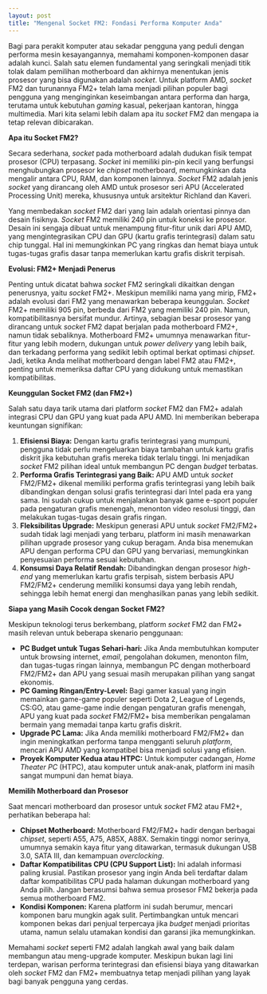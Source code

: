 ```yaml
---
layout: post
title: "Mengenal Socket FM2: Fondasi Performa Komputer Anda"
---
```


Bagi para perakit komputer atau sekadar pengguna yang peduli dengan performa mesin kesayangannya, memahami komponen-komponen dasar adalah kunci. Salah satu elemen fundamental yang seringkali menjadi titik tolak dalam pemilihan motherboard dan akhirnya menentukan jenis prosesor yang bisa digunakan adalah _socket_. Untuk platform AMD, _socket_ FM2 dan turunannya FM2+ telah lama menjadi pilihan populer bagi pengguna yang menginginkan keseimbangan antara performa dan harga, terutama untuk kebutuhan _gaming_ kasual, pekerjaan kantoran, hingga multimedia. Mari kita selami lebih dalam apa itu _socket_ FM2 dan mengapa ia tetap relevan dibicarakan.

**Apa itu Socket FM2?**

Secara sederhana, _socket_ pada motherboard adalah dudukan fisik tempat prosesor (CPU) terpasang. _Socket_ ini memiliki pin-pin kecil yang berfungsi menghubungkan prosesor ke _chipset_ motherboard, memungkinkan data mengalir antara CPU, RAM, dan komponen lainnya. _Socket_ FM2 adalah jenis _socket_ yang dirancang oleh AMD untuk prosesor seri APU (Accelerated Processing Unit) mereka, khususnya untuk arsitektur Richland dan Kaveri.

Yang membedakan _socket_ FM2 dari yang lain adalah orientasi pinnya dan desain fisiknya. _Socket_ FM2 memiliki 240 pin untuk koneksi ke prosesor. Desain ini sengaja dibuat untuk menampung fitur-fitur unik dari APU AMD, yang mengintegrasikan CPU dan GPU (kartu grafis terintegrasi) dalam satu chip tunggal. Hal ini memungkinkan PC yang ringkas dan hemat biaya untuk tugas-tugas grafis dasar tanpa memerlukan kartu grafis diskrit terpisah.

**Evolusi: FM2+ Menjadi Penerus**

Penting untuk dicatat bahwa _socket_ FM2 seringkali dikaitkan dengan penerusnya, yaitu _socket_ FM2+. Meskipun memiliki nama yang mirip, FM2+ adalah evolusi dari FM2 yang menawarkan beberapa keunggulan. _Socket_ FM2+ memiliki 905 pin, berbeda dari FM2 yang memiliki 240 pin. Namun, kompatibilitasnya bersifat mundur. Artinya, sebagian besar prosesor yang dirancang untuk _socket_ FM2 dapat berjalan pada motherboard FM2+, namun tidak sebaliknya. Motherboard FM2+ umumnya menawarkan fitur-fitur yang lebih modern, dukungan untuk _power delivery_ yang lebih baik, dan terkadang performa yang sedikit lebih optimal berkat optimasi _chipset_. Jadi, ketika Anda melihat motherboard dengan label FM2 atau FM2+, penting untuk memeriksa daftar CPU yang didukung untuk memastikan kompatibilitas.

**Keunggulan Socket FM2 (dan FM2+)**

Salah satu daya tarik utama dari platform _socket_ FM2 dan FM2+ adalah integrasi CPU dan GPU yang kuat pada APU AMD. Ini memberikan beberapa keuntungan signifikan:

1.  **Efisiensi Biaya:** Dengan kartu grafis terintegrasi yang mumpuni, pengguna tidak perlu mengeluarkan biaya tambahan untuk kartu grafis diskrit jika kebutuhan grafis mereka tidak terlalu tinggi. Ini menjadikan _socket_ FM2 pilihan ideal untuk membangun PC dengan _budget_ terbatas.
2.  **Performa Grafis Terintegrasi yang Baik:** APU AMD untuk _socket_ FM2/FM2+ dikenal memiliki performa grafis terintegrasi yang lebih baik dibandingkan dengan solusi grafis terintegrasi dari Intel pada era yang sama. Ini sudah cukup untuk menjalankan banyak game e-sport populer pada pengaturan grafis menengah, menonton video resolusi tinggi, dan melakukan tugas-tugas desain grafis ringan.
3.  **Fleksibilitas Upgrade:** Meskipun generasi APU untuk _socket_ FM2/FM2+ sudah tidak lagi menjadi yang terbaru, platform ini masih menawarkan pilihan upgrade prosesor yang cukup beragam. Anda bisa menemukan APU dengan performa CPU dan GPU yang bervariasi, memungkinkan penyesuaian performa sesuai kebutuhan.
4.  **Konsumsi Daya Relatif Rendah:** Dibandingkan dengan prosesor _high-end_ yang memerlukan kartu grafis terpisah, sistem berbasis APU FM2/FM2+ cenderung memiliki konsumsi daya yang lebih rendah, sehingga lebih hemat energi dan menghasilkan panas yang lebih sedikit.

**Siapa yang Masih Cocok dengan Socket FM2?**

Meskipun teknologi terus berkembang, platform _socket_ FM2 dan FM2+ masih relevan untuk beberapa skenario penggunaan:

*   **PC Budget untuk Tugas Sehari-hari:** Jika Anda membutuhkan komputer untuk browsing internet, _email_, pengolahan dokumen, menonton film, dan tugas-tugas ringan lainnya, membangun PC dengan motherboard FM2/FM2+ dan APU yang sesuai masih merupakan pilihan yang sangat ekonomis.
*   **PC Gaming Ringan/Entry-Level:** Bagi gamer kasual yang ingin memainkan game-game populer seperti Dota 2, League of Legends, CS:GO, atau game-game indie dengan pengaturan grafis menengah, APU yang kuat pada _socket_ FM2/FM2+ bisa memberikan pengalaman bermain yang memadai tanpa kartu grafis diskrit.
*   **Upgrade PC Lama:** Jika Anda memiliki motherboard FM2/FM2+ dan ingin meningkatkan performa tanpa mengganti seluruh _platform_, mencari APU AMD yang kompatibel bisa menjadi solusi yang efisien.
*   **Proyek Komputer Kedua atau HTPC:** Untuk komputer cadangan, _Home Theater PC_ (HTPC), atau komputer untuk anak-anak, platform ini masih sangat mumpuni dan hemat biaya.

**Memilih Motherboard dan Prosesor**

Saat mencari motherboard dan prosesor untuk _socket_ FM2 atau FM2+, perhatikan beberapa hal:

*   **Chipset Motherboard:** Motherboard FM2/FM2+ hadir dengan berbagai _chipset_, seperti A55, A75, A85X, A88X. Semakin tinggi nomor serinya, umumnya semakin kaya fitur yang ditawarkan, termasuk dukungan USB 3.0, SATA III, dan kemampuan _overclocking_.
*   **Daftar Kompatibilitas CPU (CPU Support List):** Ini adalah informasi paling krusial. Pastikan prosesor yang ingin Anda beli terdaftar dalam daftar kompatibilitas CPU pada halaman dukungan motherboard yang Anda pilih. Jangan berasumsi bahwa semua prosesor FM2 bekerja pada semua motherboard FM2.
*   **Kondisi Komponen:** Karena platform ini sudah berumur, mencari komponen baru mungkin agak sulit. Pertimbangkan untuk mencari komponen bekas dari penjual terpercaya jika _budget_ menjadi prioritas utama, namun selalu utamakan kondisi dan garansi jika memungkinkan.

Memahami _socket_ seperti FM2 adalah langkah awal yang baik dalam membangun atau meng-upgrade komputer. Meskipun bukan lagi lini terdepan, warisan performa terintegrasi dan efisiensi biaya yang ditawarkan oleh _socket_ FM2 dan FM2+ membuatnya tetap menjadi pilihan yang layak bagi banyak pengguna yang cerdas.
